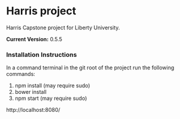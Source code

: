 # Harris project

Harris Capstone project for Liberty University.

**Current Version:** 0.5.5

### Installation Instructions
In a command terminal in the git root of the project run the following commands:

1. npm install (may require sudo)
2. bower install
3. npm start (may require sudo)

http://localhost:8080/
